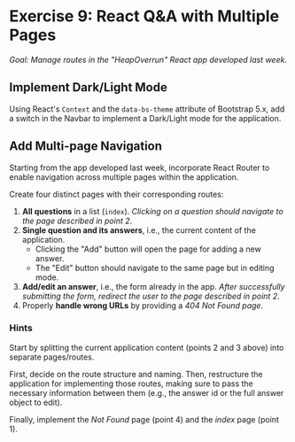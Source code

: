 # Exercise 9: React Q&A with Multiple Pages

_Goal: Manage routes in the "HeapOverrun" React app developed last week._

## Implement Dark/Light Mode
Using React's `Context` and the `data-bs-theme` attribute of Bootstrap 5.x, add a switch in the Navbar to implement a Dark/Light mode for the application.

## Add Multi-page Navigation
Starting from the app developed last week, incorporate React Router to enable navigation across multiple pages within the application.

Create four distinct pages with their corresponding routes:

  1. **All questions** in a list (`index`). _Clicking on a question should navigate to the page described in point 2_.
  2. **Single question and its answers**, i.e., the current content of the application.
      - Clicking the "Add" button will open the page for adding a new answer.
      - The "Edit" button should navigate to the same page but in editing mode.
  3. **Add/edit an answer**, i.e., the form already in the app. _After successfully submitting the form, redirect the user to the page described in point 2_.
  4. Properly **handle wrong URLs** by providing a _404 Not Found page_.

### Hints

Start by splitting the current application content (points 2 and 3 above) into separate pages/routes. 

First, decide on the route structure and naming. Then, restructure the application for implementing those routes, making sure to pass the necessary information between them (e.g., the answer id or the full answer object to edit).

Finally, implement the _Not Found_ page (point 4) and the _index_ page (point 1).
